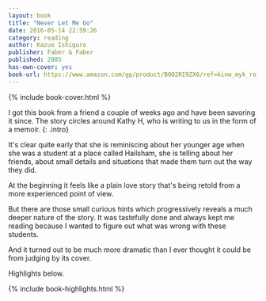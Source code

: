 ```yaml
---
layout: book
title: "Never Let Me Go"
date: 2016-05-14 22:59:26
category: reading
author: Kazuo Ishiguro
publisher: Faber & Faber
published: 2005
has-own-cover: yes
book-url: https://www.amazon.com/gp/product/B002RI9ZX6/ref=kinw_myk_ro_title
---
```

{% include book-cover.html %}

I got this book from a friend a couple of weeks ago and have been savoring it since. The story circles around Kathy H, who is writing to us in the form of a memoir.
{: .intro}

It's clear quite early that she is reminiscing about her younger age when she was a student at a place called Hailsham, she is telling about her friends, about small details and situations that made them turn out the way they did.

At the beginning it feels like a plain love story that's being retold from a more experienced point of view.

But there are those small curious hints which progressively reveals a much deeper nature of the story. It was tastefully done and always kept me reading because I wanted to figure out what was wrong with these students.

And it turned out to be much more dramatic than I ever thought it could be from judging by its cover.

Highlights below.

{% include book-highlights.html %}
